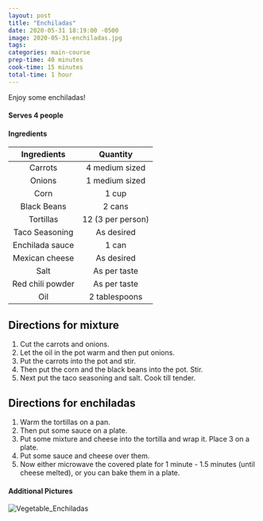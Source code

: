 ```yaml
---
layout: post
title: "Enchiladas"
date: 2020-05-31 18:19:00 -0500
image: 2020-05-31-enchiladas.jpg
tags:
categories: main-course
prep-time: 40 minutes
cook-time: 15 minutes
total-time: 1 hour
---
```


Enjoy some enchiladas!

#### Serves 4 people

#### Ingredients

|    Ingredients   |      Quantity     |
|:----------------:|:-----------------:|
|      Carrots     |   4 medium sized  |
|      Onions      |   1 medium sized  |
|       Corn       |       1 cup       |
|    Black Beans   |       2 cans      |
|     Tortillas    | 12 (3 per person) |
|  Taco Seasoning  |     As desired    |
|  Enchilada sauce |       1 can       |
|  Mexican cheese  |     As desired    |
|       Salt       |    As per taste   |
| Red chili powder |    As per taste   |
|        Oil       |   2 tablespoons   |

## Directions for mixture

1. Cut the carrots and onions.
2. Let the oil in the pot warm and then put onions.
3. Put the carrots into the pot and stir.
4. Then put the corn and the black beans into the pot. Stir.
5. Next put the taco seasoning and salt. Cook till tender.

## Directions for enchiladas

1. Warm the tortillas on a pan.
2. Then put some sauce on a plate.
3. Put some mixture and cheese into the tortilla and wrap it. Place 3 on a plate.
4. Put some sauce and cheese over them.
5. Now either microwave the covered plate for 1 minute - 1.5 minutes (until cheese melted), or you can bake them in a plate.

#### Additional Pictures

![Vegetable_Enchiladas](https://jainrecipes.github.io/images/2020-12-27-enchiladas.jpg)